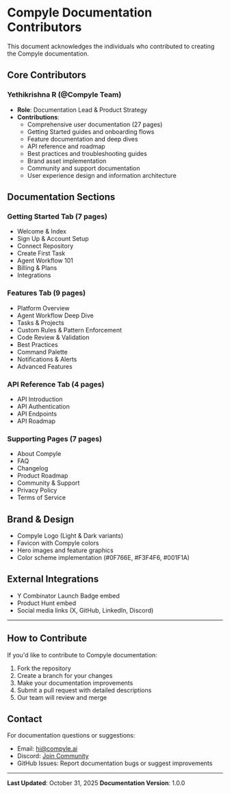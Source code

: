 # Compyle Documentation Contributors

This document acknowledges the individuals who contributed to creating the Compyle documentation.

## Core Contributors

### Yethikrishna R (@Compyle Team)
- **Role**: Documentation Lead & Product Strategy
- **Contributions**:
  - Comprehensive user documentation (27 pages)
  - Getting Started guides and onboarding flows
  - Feature documentation and deep dives
  - API reference and roadmap
  - Best practices and troubleshooting guides
  - Brand asset implementation
  - Community and support documentation
  - User experience design and information architecture

## Documentation Sections

### Getting Started Tab (7 pages)
- Welcome & Index
- Sign Up & Account Setup
- Connect Repository
- Create First Task
- Agent Workflow 101
- Billing & Plans
- Integrations

### Features Tab (9 pages)
- Platform Overview
- Agent Workflow Deep Dive
- Tasks & Projects
- Custom Rules & Pattern Enforcement
- Code Review & Validation
- Best Practices
- Command Palette
- Notifications & Alerts
- Advanced Features

### API Reference Tab (4 pages)
- API Introduction
- API Authentication
- API Endpoints
- API Roadmap

### Supporting Pages (7 pages)
- About Compyle
- FAQ
- Changelog
- Product Roadmap
- Community & Support
- Privacy Policy
- Terms of Service

## Brand & Design

- Compyle Logo (Light & Dark variants)
- Favicon with Compyle colors
- Hero images and feature graphics
- Color scheme implementation (#0F766E, #F3F4F6, #001F1A)

## External Integrations

- Y Combinator Launch Badge embed
- Product Hunt embed
- Social media links (X, GitHub, LinkedIn, Discord)

---

## How to Contribute

If you'd like to contribute to Compyle documentation:

1. Fork the repository
2. Create a branch for your changes
3. Make your documentation improvements
4. Submit a pull request with detailed descriptions
5. Our team will review and merge

## Contact

For documentation questions or suggestions:
- Email: [hi@compyle.ai](mailto:hi@compyle.ai)
- Discord: [Join Community](https://discord.gg/U9djmRTDB4)
- GitHub Issues: Report documentation bugs or suggest improvements

---

**Last Updated**: October 31, 2025
**Documentation Version**: 1.0.0
